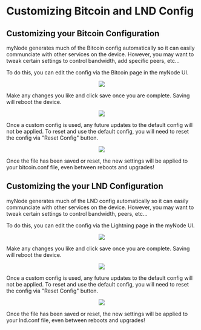 # Customizing Bitcoin and LND Config

## Customizing your Bitcoin Configuration
myNode generates much of the Bitcoin config automatically so it can easily communciate with other services on the device. However, you may want to tweak certain settings to control bandwidth, add specific peers, etc...


To do this, you can edit the config via the Bitcoin page in the myNode UI.

<center>
  <figure>
    <img src="/images/advanced/custom_bitcoin_config1.png">
  </figure>
</center>

Make any changes you like and click save once you are complete. Saving will reboot the device.

<center>
  <figure>
    <img src="/images/advanced/custom_bitcoin_config2.png">
  </figure>
</center>

Once a custom config is used, any future updates to the default config will not be applied. To reset
and use the default config, you will need to reset the config via "Reset Config" button.

<center>
  <figure>
    <img src="/images/advanced/custom_bitcoin_config3.png">
  </figure>
</center>

Once the file has been saved or reset, the new settings will be applied to your bitcoin.conf 
file, even between reboots and upgrades!

## Customizing the your LND Configuration

myNode generates much of the LND config automatically so it can easily communciate with other  services on the device. However, you may want to tweak certain settings to control bandwidth, peers, etc...

To do this, you can edit the config via the Lightning page in the myNode UI.

<center>
  <figure>
    <img src="/images/advanced/custom_lightning_config1.png">
  </figure>
</center>

Make any changes you like and click save once you are complete. Saving will reboot the device.

<center>
  <figure>
    <img src="/images/advanced/custom_lightning_config2.png">
  </figure>
</center>

Once a custom config is used, any future updates to the default config will not be applied. To reset and use the default config, you will need to reset the config via "Reset Config" button.

<center>
  <figure>
    <img src="/images/advanced/custom_lightning_config3.png">
  </figure>
</center>

Once the file has been saved or reset, the new settings will be applied to your lnd.conf file, even between reboots and upgrades!